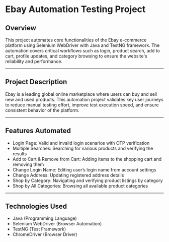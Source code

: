 # Ebay Automation Testing Project

## Overview
This project automates core functionalities of the Ebay e-commerce platform using Selenium WebDriver with Java and TestNG framework. The automation covers critical workflows such as login, product search, add to cart, profile updates, and category browsing to ensure the website's reliability and performance.

---

## Project Description
Ebay is a leading global online marketplace where users can buy and sell new and used products. This automation project validates key user journeys to reduce manual testing effort, improve test execution speed, and ensure consistent behavior of the platform.

---

## Features Automated
- Login Page: Valid and invalid login scenarios with OTP verification
- Multiple Searches: Searching for various products and verifying the results
- Add to Cart & Remove from Cart: Adding items to the shopping cart and removing them
- Change Login Name: Editing user’s login name from account settings
- Change Address: Updating registered address details
- Shop by Category: Navigating and verifying product listings by category
- Shop by All Categories: Browsing all available product categories

---

## Technologies Used
- Java (Programming Language)
- Selenium WebDriver (Browser Automation)
- TestNG (Test Framework)
- ChromeDriver (Browser Driver)